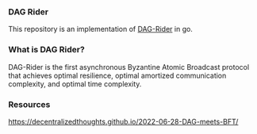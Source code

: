 ### DAG Rider

This repository is an implementation of [DAG-Rider](https://arxiv.org/pdf/2102.08325.pdf) in go.

### What is DAG Rider?

DAG-Rider is the first asynchronous Byzantine Atomic Broadcast protocol that achieves optimal resilience, 
optimal amortized communication complexity, and optimal time complexity.

### Resources

https://decentralizedthoughts.github.io/2022-06-28-DAG-meets-BFT/